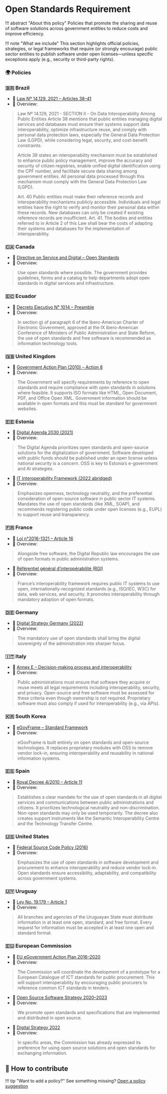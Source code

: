 # Open Standards Requirement

!!! abstract "About this policy"
      Policies that promote the sharing and reuse of software solutions across government entities to reduce costs and improve efficiency.
  
!!! note "What we include"
      This section highlights official policies, strategies, or legal frameworks that require (or strongly encourage) public sector entities to publish software under open licenses—unless specific exceptions apply (e.g., security or third-party rights).
      
### 🌍  Policies

### 🇧🇷 Brazil

* 🔗 [Law Nº 14.129, 2021 – Articles 38–41](https://www.planalto.gov.br/ccivil_03/_ato2019-2022/2021/lei/l14129.htm)
* 📄 Overview:
>Law Nº 14.129, 2021 - SECTION II - On Data Interoperability Among Public Entities
 Article 38 mentions that public entities managing digital services and databases must ensure their systems support data interoperability, optimize infrastructure reuse, and comply with personal data protection laws, especially the General Data Protection Law (LGPD), while considering legal, security, and cost-benefit constraints. 
 >
 >Article 39 states an interoperability mechanism must be established to enhance public policy management, improve the accuracy and security of citizen registries, enable unified digital identification using the CPF number, and facilitate secure data sharing among government entities. All personal data processed through this mechanism must comply with the General Data Protection Law (LGPD).
 >
 > Art. 40 Public entities must make their reference records and interoperability mechanisms publicly accessible. Individuals and legal entities have the right to verify and monitor their personal data within these records. New databases can only be created if existing reference records are insufficient.
 Art. 41. The bodies and entities referred to in Article 2 of this Law shall bear the costs of adapting their systems and databases for the implementation of interoperability.

### 🇨🇦 Canada

* 🔗 [Directive on Service and Digital – Open Standards](https://code.open.canada.ca/en/open-standards.html)
* 📄 Overview:
> Use open standards where possible. The government provides guidelines, forms and a catalog to help departments adopt open standards in digital services and infrastructure.

### 🇪🇨 Ecuador

* 🔗 [Decreto Ejecutivo N° 1014 – Preamble](https://web.gestiondocumental.gob.ec/wp-content/uploads/2020/08/Decreto-Ejecutivo-N-1014.pdf)
* 📄 Overview:
> In section g) of paragraph 6 of the Ibero-American Charter of Electronic Government, approved at the IX Ibero-American Conference of Ministers of Public Administration and State Reform, the use of open standards and free software is recommended as information technology tools.

### 🇬🇧 United Kingdom

* 🔗 [Government Action Plan (2010) – Action 8](https://assets.publishing.service.gov.uk/media/5a789aade5274a277e68e04d/open_source.pdf)
* 📄 Overview:
> The Government will specify requirements by reference to open standards and require compliance with open standards in solutions where feasible. It supports ISO formats like HTML, Open Document, PDF, and Office Open XML. Government information should be available in open formats and this must be standard for government websites.

### 🇪🇪 Estonia

* 🔗 [Digital Agenda 2030 (2021)](https://interoperable-europe.ec.europa.eu/sites/default/files/inline-files/OSS%20Country%20Intelligence%20Report%20Estonia%202025.pdf)
* 📄 Overview:
> The Digital Agenda prioritizes open standards and open-source solutions for the digitalization of government. Software developed with public funds should be published under an open license unless national security is a concern. OSS is key to Estonia’s e-government and AI strategies.

* 🔗 [IT Interoperability Framework (2022 abridged)](https://www.stat.ee/sites/default/files/2022-11/Estonian%20IT%20Interoperability%20Framework%20-%20Abridgement%20of%20Version%203.0.pdf)
* 📄 Overview:
> Emphasizes openness, technology neutrality, and the preferential consideration of open-source software in public sector IT systems. Mandates the use of open standards (like XML, SOAP), and recommends registering public code under open licenses (e.g., EUPL) to support reuse and transparency.


### 🇫🇷 France

* 🔗 [Loi n°2016-1321 – Article 16](https://www.legifrance.gouv.fr/jorf/id/JORFTEXT000033202746#:~:text=Les%20administrations%20mentionn%C3%A9es%20au%20premier,compter%20du%201er%20janvier%202018)
* 📄 Overview:
> Alongside free software, the Digital Republic law encourages the use of open formats in public administration systems.

* 🔗 [Référentiel général d’interopérabilité (RGI)](https://www.numerique.gouv.fr/offre-accompagnement/reference-interoperabilite-rgi/)
* 📄 Overview:
> France’s interoperability framework requires public IT systems to use open, internationally-recognized standards (e.g., ISO/IEC, W3C) for data, web services, and security. It promotes interoperability through mandatory adoption of open formats.


### 🇩🇪 Germany

* 🔗 [Digital Strategy Germany (2022)](https://www.bmv.de/SharedDocs/DE/Anlage/K/presse/063-digitalstrategie.pdf?__blob=publicationFile)
* 📄 Overview:
> The mandatory use of open standards shall bring the digital sovereignty of the administration into sharper focus.

### 🇮🇹 Italy

* 🔗 [Annex E – Decision-making process and interoperability](https://docs.italia.it/italia/developers-italia/gl-acquisition-and-reuse-software-for-pa-docs/en/stabile/attachments/annex-E-Summary-table-of-the-elements-required-for-the-decision-making-process.html)
* 📄 Overview:
> Public administrations must ensure that software they acquire or reuse meets all legal requirements including interoperability, security, and privacy. Open-source and free software must be assessed for these criteria even though ownership is not required. Proprietary software must also comply if used for interoperability (e.g., via APIs).


### 🇰🇷 South Korea

* 🔗 [eGovFrame – Standard Framework](https://www.egovframe.go.kr/eng/sub.do?menuNo=2#:~:text=The%20eGovernment%20Standard%20Framework%20has,reusability%20of%20National%20Information%20Systems)
* 📄 Overview:
> eGovFrame is built entirely on open standards and open-source technologies. It replaces proprietary modules with OSS to remove vendor lock-in, ensuring interoperability and reusability in national information systems.

### 🇪🇸 Spain

* 🔗 [Royal Decree 4/2010 – Article 11](https://www.boe.es/buscar/act.php?id=BOE-A-2010-1331)
* 📄 Overview:
> Establishes a clear mandate for the use of open standards in all digital services and communications between public administrations and citizens. It prioritizes technological neutrality and non-discrimination. Non-open standards may only be used temporarily. The decree also creates support instruments like the Semantic Interoperability Centre and the Technology Transfer Centre.


### 🇺🇸 United States

* 🔗 [Federal Source Code Policy (2016)](https://obamawhitehouse.archives.gov/sites/default/files/omb/memoranda/2016/m_16_21.pdf)
* 📄 Overview:
> Emphasizes the use of open standards in software development and procurement to enhance interoperability and reduce vendor lock-in. Open standards ensure accessibility, adaptability, and compatibility across government systems.

### 🇺🇾 Uruguay

* 🔗 [Ley No. 19.179 – Article 1](https://www.impo.com.uy/bases/leyes/19179-2013)
* 📄 Overview:
> All branches and agencies of the Uruguayan State must distribute information in at least one open, standard, and free format. Every request for information must be accepted in at least one open and standard format.


### 🇪🇺 European Commission

* 🔗 [EU eGovernment Action Plan 2016–2020](https://eur-lex.europa.eu/legal-content/EN/TXT/HTML/?uri=CELEX:52016DC0179)
* 📄 Overview:
> The Commission will coordinate the development of a prototype for a European Catalogue of ICT standards for public procurement. This will support interoperability by encouraging public procurers to reference common ICT standards in tenders.

* 🔗 [Open Source Software Strategy 2020–2023](https://commission.europa.eu/document/download/97e59978-42c0-4b4a-9406-8f1a86837530_en?filename=en_ec_open_source_strategy_2020-2023.pdf)
* 📄 Overview:
> We promote open standards and specifications that are implemented and distributed in open source.

* 🔗 [Digital Strategy 2022](https://commission.europa.eu/document/download/d699a990-59c2-4ca2-8613-0abbed0962b5_fr?filename=C_2022_4388_1_FR_ACT&prefLang=en)
* 📄 Overview:
> In specific areas, the Commission has already expressed its preference for using open source solutions and open standards for exchanging information.


## 🤝 How to contribute
  
!!! tip "Want to add a policy?"
      See something missing? [Open a policy suggestion](https://github.com/EL-BID/OSS_policies/issues/new?template=policy-suggestion.yml)